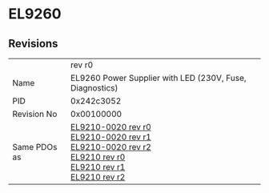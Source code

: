 # EL9260

## Revisions
<table>
<tr>
<td></td>
<td>rev r0</td>
</tr>
<tr>
<td>Name</td>
<td>EL9260 Power Supplier with LED (230V, Fuse, Diagnostics)</td>
</tr>
<tr>
<td>PID</td>
<td>0x242c3052</td>
</tr>
<tr>
<td>Revision No</td>
<td>0x00100000</td>
</tr>
<tr>
<td>Same PDOs as</td>
<td><a href="EL9210-0020.md">EL9210-0020 rev r0</a><br/><a href="EL9210-0020.md">EL9210-0020 rev r1</a><br/><a href="EL9210-0020.md">EL9210-0020 rev r2</a><br/><a href="EL9210.md">EL9210 rev r0</a><br/><a href="EL9210.md">EL9210 rev r1</a><br/><a href="EL9210.md">EL9210 rev r2</a></td>
</tr>
</table>
